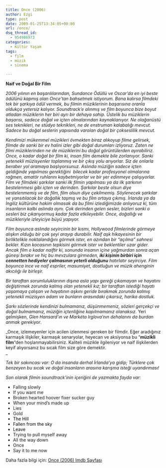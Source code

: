 ```yaml
---
title: Once (2006)
author: Ezgi
type: post
date: 2009-01-25T13:34:05+00:00
url: /once/
dsq_thread_id:
  - 954986973
categories:
  - Kültür Yaşam
tags:
  - film
  - müzik
  - sinema

---
```

**Naif ve Doğal Bir Film**

_2006 yılının en başarılılarından, Sundance Ödüllü ve Oscar&#8217;da en iyi beste ödülünü kapmış olan Once&#8217;tan bahsetmek istiyorum. Bana kalırsa filmdeki tek bir şarkıya ödül vermek, bu filmin müziklerinin başarısına oranla oldukça yetersiz kalıyor. Soundtrack&#8217;e alınmış ve film boyunca bize boyut atladan müziklerin her biri ayrı bir dehaya sahip. Üstelik bu müziklerin başarısı, sadece doğal ve içten olmalarından kaynaklanıyor. Ne olağanüstü ses teknikleri, ne stüdyo teknikleri, ne de enstruman kalabalığı mevcut. Sadece bu doğal seslerin yapısında varolan doğal bir çokseslilik mevcut._<!--more-->

_Kendimizi mükemmel müzikleri övmekten biraz alıkoyup filme gelirsek, filmde de sanki bir ev halini izler gibi doğal durumları izliyoruz. Zaten ne filmi müziklerinden ne de müziklerini bu doğal görüntülerden ayırabiliriz. Once, o kadar doğal bir film ki, insan film demekte bile zorlanıyor. Sanki yetenekli müzisyenler toplanmış ve bir çıkış yolu arıyorlar. Siz de onlarla beraber yol aramaya başlıyorsunuz. Aslında müziğin sadece içten geldiğinde yapılması gerektiğini  bilecek kadar profesyonel olmalarına rağmen, amatör ruhlarını kaybetmiyorlar ve bir yer edinmeye çalışıyorlar. Film ve filmdeki şarkılar sanki ilk filmin yapılması ya da ilk şarkının bestelenmesi gibi içten ve derinden. Şarkılar beste olsun diye bestelenmemiş ve de film, film olsun diye çekilmemiş. Söylenecek şarkılar ve yansıtılacak bir doğallık taşmış ve bu film ortaya çıkmış. İrlanda ya da İngiliz kültürüne hakim olmasak da bu filmi izlediğimizde anlıyoruz ki, tüm insanların kalbi aslında aynı. Çok derinden gelen sesler, bizleri sanki o sesleri biz çıkarıyormuş kadar fazla etkileyebilir. Once, doğallığı ve müzikleriyle izleyiciye büyü yapıyor._ 

_Film boyunca aslında seyircinin bir kısmı, Hollywood filmlerinde görmeye alışkın olduğu bir çok şeyi arayıp durabilir. Naif aşk hikayesinin bir birliktelikle noktalandığını görmek ister, en azından bir &#8220;açılma&#8221; sahnesi bekler. Kızın kocasının tepkisini görmek ister ve beklentiler uzar gider. Ancak film o kadar naiftir ki, sonunda insanın içine yağmurdan sonra açan güneşi bırakır ve hiç bu mevzulara girmeden, **iki kişinin birbiri için cennetten hediyeler çalmasının yeterli olduğunu** hatırlatır seyirciye. Film boyunca ince ve naif espriler, masumiyet, dostluğun ve müzik ahenginin akıcılığı ile birleşir._ 

_Bir taraftan sorumluluklarının dışına asla yapı gereği çıkamayan ve hayatını değiştirmek zorunda kalmış olan yetenekli kız; bir taraftan istediği hayatı yaşamaya çalışan ve hayatının aşkını geride bırakmak zorunda kalmış yetenekli müzisyen adam ve bunların arasındaki çıkarsız, harika dostluk._ 

_Şarkı sözlerinde kendinizi bulmamanız, düşünmemeniz, sözleri gerçekçi ve doğal bulmamanız, müziğin içtenliğine kapılmamanız olanaksız._ Yeri gelmişken, _Glen Hansard&#8217;ın ve Markéta Irglova&#8217;nın dehalarını da burdan anmak gerekiyor_.

_Once, izlemeyenler için acilen izlenmesi gereken bir filmdir. Eğer aradığınız karmaşık ilişkiler, karmaşık senaryolar, heyecan ve aksiyonsa bu &#8220;**müzikli film**&#8220;den hoşlanmayabilirsiniz. Kaliteli müzikle ilgileniyor ve naif ilişkilerden keyif alıyorsanız bu sıcak film size göre demektir.  
_ 

_Tek bir sakıncası var: O da insanda derhal İrlanda&#8217;ya gidip; Türklere çok benzeyen bu sıcak ve doğal insanların arasına karışma isteği uyandırması!_

_Son olarak filmin soundtrack&#8217;inin içeriğini de yazmakta fayda var:_ 

  * Falling slowly
  * If you want me
  * Broken hearted hoover fixer sucker guy
  * When your mind&#8217;s made up
  * Lies
  * Gold
  * <span style="color: #000000;">The Hill</span>
  * <span style="color: #000000;">Fallen from the sky</span>
  * <span style="color: #000000;">Leave</span>
  * Trying to pull myself away
  * All the way down
  * Once
  * Say it to me now

Daha fazla bilgi için: [Once (2006) Imdb Sayfası][1]

 [1]: http://www.imdb.com/title/tt0907657/